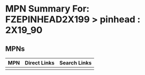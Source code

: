 



# MPN Summary For: FZEPINHEAD2X199 > pinhead : 2X19_90

## MPNs
  

|MPN|Direct Links|Search Links|
| :--- | :--- | :--- |
||||
